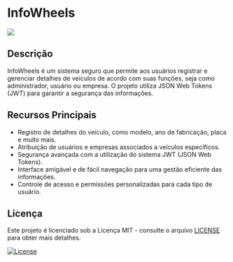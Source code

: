 # InfoWheels

<img src="http://img.shields.io/static/v1?label=STATUS&message=EM%20DESENVOLVIMENTO&color=GREEN&style=for-the-badge"/>


## Descrição

InfoWheels é um sistema seguro que permite aos usuários registrar e gerenciar detalhes de veículos de acordo com suas funções, seja como administrador, usuário ou empresa. O projeto utiliza JSON Web Tokens (JWT) para garantir a segurança das informações.

## Recursos Principais

- Registro de detalhes do veículo, como modelo, ano de fabricação, placa e muito mais.
- Atribuição de usuários e empresas associados a veículos específicos.
- Segurança avançada com a utilização do sistema JWT (JSON Web Tokens).
- Interface amigável e de fácil navegação para uma gestão eficiente das informações.
- Controle de acesso e permissões personalizadas para cada tipo de usuário.

## Licença

Este projeto é licenciado sob a Licença MIT - consulte o arquivo [LICENSE](LICENSE) para obter mais detalhes.

[![License](https://img.shields.io/badge/License-MIT-blue.svg)](https://opensource.org/licenses/MIT)



